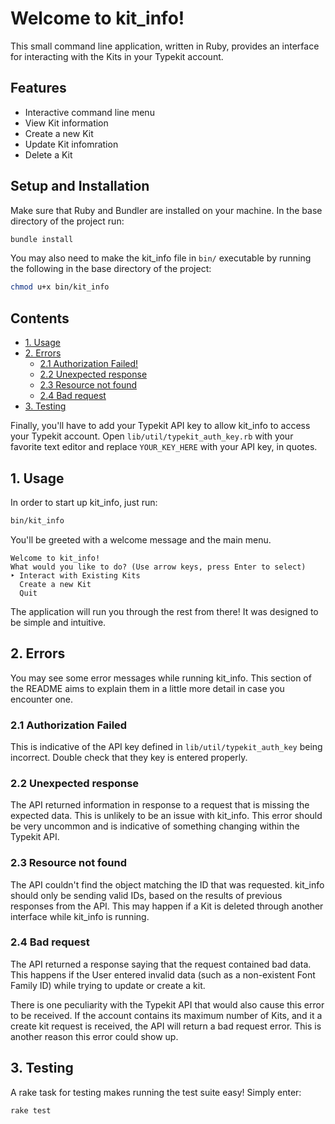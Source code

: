 # Welcome to kit_info!

This small command line application, written in Ruby, provides an interface for
interacting with the Kits in your Typekit account.

## Features

* Interactive command line menu 
* View Kit information
* Create a new Kit
* Update Kit infomration
* Delete a Kit

## Setup and Installation

Make sure that Ruby and Bundler are installed on your machine.
In the base directory of the project run:

```bash
bundle install
```

You may also need to make the kit_info file in `bin/` executable by running the
following in the base directory of the project:

```bash
chmod u+x bin/kit_info
```

## Contents
* [1. Usage](#1-usage)
* [2. Errors](#2-errors)
  * [2.1 Authorization Failed!](#21-authorization-failed)
  * [2.2 Unexpected response](#22-unexpected-response)
  * [2.3 Resource not found](#23-resource-not-found)
  * [2.4 Bad request](#24-bad-request)
* [3. Testing](#3-testing)

Finally, you'll have to add your Typekit API key to allow kit_info to access
your Typekit account. Open `lib/util/typekit_auth_key.rb` with your favorite 
text editor and replace `YOUR_KEY_HERE` with your API key, in quotes.

## 1. Usage

In order to start up kit_info, just run:

```bash
bin/kit_info
```

You'll be greeted with a welcome message and the main menu.

```
Welcome to kit_info!
What would you like to do? (Use arrow keys, press Enter to select)
‣ Interact with Existing Kits
  Create a new Kit
  Quit

```

The application will run you through the rest from there! It was designed to be
simple and intuitive.

## 2. Errors

You may see some error messages while running kit_info. This section of the 
README aims to explain them in a little more detail in case you encounter one.

### 2.1 Authorization Failed

This is indicative of the API key defined in `lib/util/typekit_auth_key` being 
incorrect. Double check that they key is entered properly.

### 2.2 Unexpected response

The API returned information in response to a request that is missing the 
expected data. This is unlikely to be an issue with kit_info. This error 
should be very uncommon and is indicative of something changing within the 
Typekit API.

### 2.3 Resource not found

The API couldn't find the object matching the ID that was requested. kit_info 
should only be sending valid IDs, based on the results of previous responses 
from the API. This may happen if a Kit is deleted through another interface 
while kit_info is running.

### 2.4 Bad request

The API returned a response saying that the request contained bad data. This 
happens if the User entered invalid data (such as a non-existent Font Family 
ID) while trying to update or create a kit. 

There is one peculiarity with the Typekit API that would also cause this error 
to be received. If the account contains its maximum number of Kits, and it a 
create kit request is received, the API will return a bad request error. This 
is another reason this error could show up.

## 3. Testing

A rake task for testing makes running the test suite easy! Simply enter:

~~~
rake test
~~~
